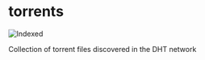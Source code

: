 torrents 
========
![Indexed](https://img.shields.io/badge/indexed-68659-blue)

Collection of torrent files discovered in the DHT network
